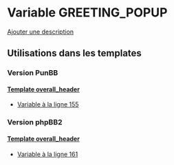 # Variable GREETING_POPUP
[Ajouter une description](https://fa-tvars.appspot.com/var/GREETING_POPUP)

## Utilisations dans les templates

### Version PunBB

#### [Template overall_header](punbb/overall_header.md)
* [Variable &agrave; la ligne 155](../punbb/overall_header.tpl#L155)

### Version phpBB2

#### [Template overall_header](subsilver/overall_header.md)
* [Variable &agrave; la ligne 161](../subsilver/overall_header.tpl#L161)